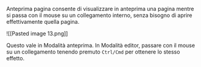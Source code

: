 Anteprima pagina consente di visualizzare in anteprima una pagina mentre si passa con il mouse su un collegamento interno, senza bisogno di aprire effettivamente quella pagina.

![[Pasted image 13.png]]

Questo vale in Modalità anteprima. In Modalità editor, passare con il mouse su un collegamento tenendo premuto  `Ctrl/Cmd` per ottenere lo stesso effetto.